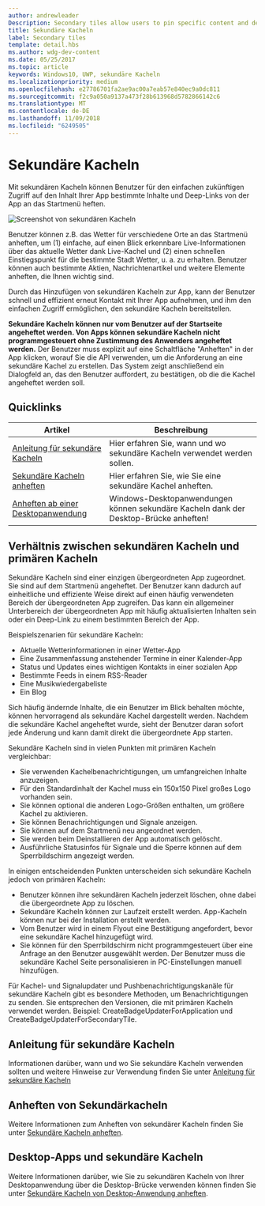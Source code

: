 ```yaml
---
author: andrewleader
Description: Secondary tiles allow users to pin specific content and deep links from your app onto their Start menu, providing easy future access to the content within your app.
title: Sekundäre Kacheln
label: Secondary tiles
template: detail.hbs
ms.author: wdg-dev-content
ms.date: 05/25/2017
ms.topic: article
keywords: Windows10, UWP, sekundäre Kacheln
ms.localizationpriority: medium
ms.openlocfilehash: e27786701fa2ae9ac00a7eab57e840ec9a0dc811
ms.sourcegitcommit: f2c9a050a9137a473f28b613968d5782866142c6
ms.translationtype: MT
ms.contentlocale: de-DE
ms.lasthandoff: 11/09/2018
ms.locfileid: "6249505"
---
```

# <a name="secondary-tiles"></a>Sekundäre Kacheln


Mit sekundären Kacheln können Benutzer für den einfachen zukünftigen Zugriff auf den Inhalt Ihrer App bestimmte Inhalte und Deep-Links von der App an das Startmenü heften.

![Screenshot von sekundären Kacheln](images/secondarytiles.png)

Benutzer können z.B. das Wetter für verschiedene Orte an das Startmenü anheften, um (1) einfache, auf einen Blick erkennbare Live-Informationen über das aktuelle Wetter dank Live-Kachel und (2) einen schnellen Einstiegspunkt für die bestimmte Stadt Wetter, u. a. zu erhalten. Benutzer können auch bestimmte Aktien, Nachrichtenartikel und weitere Elemente anheften, die Ihnen wichtig sind.

Durch das Hinzufügen von sekundären Kacheln zur App, kann der Benutzer schnell und effizient erneut Kontakt mit Ihrer App aufnehmen, und ihm den einfachen Zugriff ermöglichen, den sekundäre Kacheln bereitstellen.

**Sekundäre Kacheln können nur vom Benutzer auf der Startseite angeheftet werden. Von Apps können sekundäre Kacheln nicht programmgesteuert ohne Zustimmung des Anwenders angeheftet werden.** Der Benutzer muss explizit auf eine Schaltfläche "Anheften" in der App klicken, worauf Sie die API verwenden, um die Anforderung an eine sekundäre Kachel zu erstellen. Das System zeigt anschließend ein Dialogfeld an, das den Benutzer auffordert, zu bestätigen, ob die die Kachel angeheftet werden soll.

## <a name="quick-links"></a>Quicklinks

| Artikel | Beschreibung |
| --- | --- |
| [Anleitung für sekundäre Kacheln](secondary-tiles-guidance.md) | Hier erfahren Sie, wann und wo sekundäre Kacheln verwendet werden sollen. |
| [Sekundäre Kacheln anheften](secondary-tiles-pinning.md) | Hier erfahren Sie, wie Sie eine sekundäre Kachel anheften. |
| [Anheften ab einer Desktopanwendung](secondary-tiles-desktop-pinning.md) | Windows-Desktopanwendungen können sekundäre Kacheln dank der Desktop-Brücke anheften! |


## <a name="secondary-tiles-in-relation-to-primary-tiles"></a>Verhältnis zwischen sekundären Kacheln und primären Kacheln

Sekundäre Kacheln sind einer einzigen übergeordneten App zugeordnet. Sie sind auf dem Startmenü angeheftet. Der Benutzer kann dadurch auf einheitliche und effiziente Weise direkt auf einen häufig verwendeten Bereich der übergeordneten App zugreifen. Das kann ein allgemeiner Unterbereich der übergeordneten App mit häufig aktualisierten Inhalten sein oder ein Deep-Link zu einem bestimmten Bereich der App.

Beispielszenarien für sekundäre Kacheln:

* Aktuelle Wetterinformationen in einer Wetter-App
* Eine Zusammenfassung anstehender Termine in einer Kalender-App
* Status und Updates eines wichtigen Kontakts in einer sozialen App
* Bestimmte Feeds in einem RSS-Reader
* Eine Musikwiedergabeliste
* Ein Blog

Sich häufig ändernde Inhalte, die ein Benutzer im Blick behalten möchte, können hervorragend als sekundäre Kachel dargestellt werden. Nachdem die sekundäre Kachel angeheftet wurde, sieht der Benutzer daran sofort jede Änderung und kann damit direkt die übergeordnete App starten.

Sekundäre Kacheln sind in vielen Punkten mit primären Kacheln vergleichbar:

* Sie verwenden Kachelbenachrichtigungen, um umfangreichen Inhalte anzuzeigen.
* Für den Standardinhalt der Kachel muss ein 150x150 Pixel großes Logo vorhanden sein.
* Sie können optional die anderen Logo-Größen enthalten, um größere Kachel zu aktivieren.
* Sie können Benachrichtigungen und Signale anzeigen.
* Sie können auf dem Startmenü neu angeordnet werden.
* Sie werden beim Deinstallieren der App automatisch gelöscht.
* Ausführliche Statusinfos für Signale und die Sperre können auf dem Sperrbildschirm angezeigt werden.

In einigen entscheidenden Punkten unterscheiden sich sekundäre Kacheln jedoch von primären Kacheln:

* Benutzer können ihre sekundären Kacheln jederzeit löschen, ohne dabei die übergeordnete App zu löschen.
* Sekundäre Kacheln können zur Laufzeit erstellt werden. App-Kacheln können nur bei der Installation erstellt werden.
* Vom Benutzer wird in einem Flyout eine Bestätigung angefordert, bevor eine sekundäre Kachel hinzugefügt wird.
* Sie können für den Sperrbildschirm nicht programmgesteuert über eine Anfrage an den Benutzer ausgewählt werden. Der Benutzer muss die sekundäre Kachel Seite personalisieren in PC-Einstellungen manuell hinzufügen.

Für Kachel- und Signalupdater und Pushbenachrichtigungskanäle für sekundäre Kacheln gibt es besondere Methoden, um Benachrichtigungen zu senden. Sie entsprechen den Versionen, die mit primären Kacheln verwendet werden. Beispiel: CreateBadgeUpdaterForApplication und CreateBadgeUpdaterForSecondaryTile.


## <a name="guidance-on-secondary-tiles"></a>Anleitung für sekundäre Kacheln
Informationen darüber, wann und wo Sie sekundäre Kacheln verwenden sollten und weitere Hinweise zur Verwendung finden Sie unter [Anleitung für sekundäre Kacheln](secondary-tiles-guidance.md)


## <a name="pinning-secondary-tiles"></a>Anheften von Sekundärkacheln
Weitere Informationen zum Anheften von sekundärer Kacheln finden Sie unter [Sekundäre Kacheln anheften](secondary-tiles-pinning.md).


## <a name="desktop-applications-and-secondary-tiles"></a>Desktop-Apps und sekundäre Kacheln
Weitere Informationen darüber, wie Sie zu sekundären Kacheln von Ihrer Desktopanwendung über die Desktop-Brücke verwenden können finden Sie unter [Sekundäre Kacheln von Desktop-Anwendung anheften](secondary-tiles-desktop-pinning.md).
